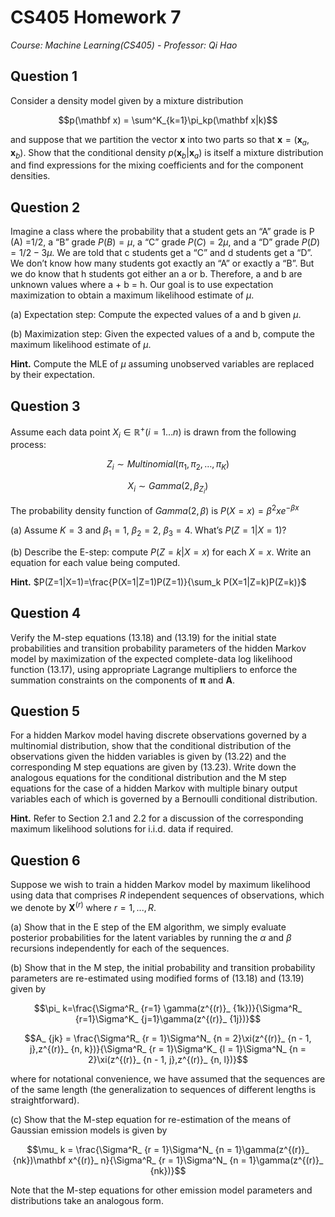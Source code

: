 # CS405 Homework 7

*Course: Machine Learning(CS405) - Professor: Qi Hao*

## Question 1

Consider a density model given by a mixture distribution

$$p(\mathbf x) = \sum^K_{k=1}\pi_kp(\mathbf x|k)$$

and suppose that we partition the vector $\mathbf x$ into two parts so that $\mathbf x = (\mathbf x_a,\mathbf x_b)$. Show that the conditional density $p(\mathbf x_b|\mathbf x_a)$ is itself a mixture distribution and find expressions for the mixing coefficients and for the component densities.



## Question 2

Imagine a class where the probability that a student gets an “A” grade is P (A) =1/2, a “B” grade $P (B) = \mu$, a “C” grade $P (C) = 2\mu$, and a “D” grade $P (D) = 1/2 - 3\mu$. We are told that c students get a “C” and d students get a “D”. We don’t know how many students got exactly an “A” or exactly a “B”. But we do know that h students got either an a or b. Therefore, a and b are unknown values where a + b = h. Our goal is to use expectation maximization to obtain a maximum likelihood estimate of $\mu$.

(a)  Expectation step: Compute the expected values of a and b given $\mu$.

(b)  Maximization step: Given the expected values of a and b, compute the maximum likelihood estimate of $\mu$.

**Hint.** Compute the MLE of $\mu$ assuming unobserved variables are replaced by their expectation.



## Question 3

Assume each data point $X_i \in \mathbb{R}^+(i=1 \dots n)$ is drawn from the following process:

$$Z_i \sim Multinomial(\pi_1,\pi_2,\dots,\pi_K)$$

$$X_i \sim Gamma(2,\beta_{Z_i})$$

The probability density function of $Gamma(2,\beta)$ is $P(X = x) =\beta^2xe^{-\beta x}$

(a) Assume $K = 3$ and $\beta_1 = 1$, $\beta_2 = 2$, $\beta_3 = 4$. What’s $P(Z=1|X=1)$?

(b) Describe the E-step: compute $P(Z=k|X=x)$ for each $X = x$. Write an equation for each value being computed.

**Hint.** $P(Z=1|X=1)=\frac{P(X=1|Z=1)P(Z=1)}{\sum_k P(X=1|Z=k)P(Z=k)}$



## Question 4

Verify the M-step equations (13.18) and (13.19) for the initial state probabilities and transition probability parameters of the hidden Markov model by maximization of the expected complete-data log likelihood function (13.17), using appropriate Lagrange multipliers to enforce the summation constraints on the components of $\mathbf{\pi}$ and $\mathbf A$.



## Question 5

For a hidden Markov model having discrete observations governed by a multinomial distribution, show that the conditional distribution of the observations given the hidden variables is given by (13.22) and the corresponding M step equations are given by (13.23). Write down the analogous equations for the conditional distribution and the M step equations for the case of a hidden Markov with multiple binary output variables each of which is governed by a Bernoulli conditional distribution.

**Hint.** Refer to Section 2.1 and 2.2 for a discussion of the corresponding maximum likelihood solutions for i.i.d. data if required.



## Question 6

Suppose we wish to train a hidden Markov model by maximum likelihood using data that comprises $R$ independent sequences of observations, which we denote by $\mathbf X^{(r)}$ where $r = 1, ..., R$. 

(a) Show that in the E step of the EM algorithm, we simply evaluate posterior probabilities for the latent variables by running the $\alpha$ and $\beta$ recursions independently for each of the sequences. 

(b) Show that in the M step, the initial probability and transition probability parameters are re-estimated using modified forms of (13.18) and (13.19) given by 

$$\pi_ k=\frac{\Sigma^R_ {r=1} \gamma(z^{(r)}_ {1k})}{\Sigma^R_ {r=1}\Sigma^K_ {j=1}\gamma(z^{(r)}_ {1j})}$$

$$A_ {jk} = \frac{\Sigma^R_ {r = 1}\Sigma^N_ {n = 2}\xi(z^{(r)}_ {n - 1, j},z^{(r)}_ {n, k})}{\Sigma^R_ {r = 1}\Sigma^K_ {l = 1}\Sigma^N_ {n = 2}\xi(z^{(r)}_ {n - 1, j},z^{(r)}_ {n, l})}$$

where for notational convenience, we have assumed that the sequences are of the same length (the generalization to sequences of different lengths is straightforward).

(c) Show that the M-step equation for re-estimation of the means of Gaussian emission models is given by

$$\mu_ k = \frac{\Sigma^R_ {r = 1}\Sigma^N_ {n = 1}\gamma(z^{(r)}_ {nk})\mathbf x^{(r)}_ n}{\Sigma^R_ {r = 1}\Sigma^N_ {n = 1}\gamma(z^{(r)}_ {nk})}$$

Note that the M-step equations for other emission model parameters and distributions take an analogous form.

